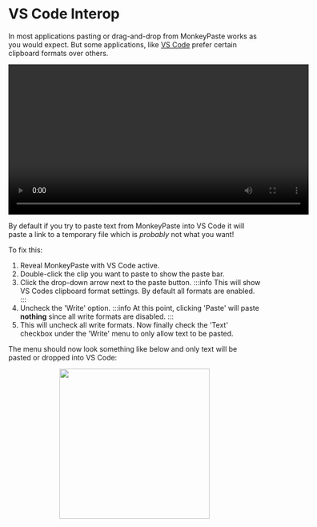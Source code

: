 # VS Code Interop
In most applications pasting or drag-and-drop from MonkeyPaste works as you would expect. But some applications, like [VS Code](https://code.visualstudio.com) prefer certain clipboard formats over others.

<p align="center">
  <video controls height="300">
    <source src={require('/videos/vs_code_custom_write_from_paste_bar.mp4').default}/>
  </video>
</p>

By default if you try to paste text from MonkeyPaste into VS Code it will paste a link to a temporary file which is *probably* not what you want! 

To fix this:
1. Reveal MonkeyPaste with VS Code active.
2. Double-click the clip you want to paste to show the paste bar.
3. Click the drop-down arrow next to the paste button.
:::info
This will show VS Codes clipboard format settings. By default all formats are enabled.
:::
4. Uncheck the 'Write' option.
:::info
At this point, clicking 'Paste' will paste **nothing** since all write formats are disabled.
:::
5. This will uncheck all write formats. Now finally check the 'Text' checkbox under the 'Write' menu to only allow text to be pasted.

The menu should now look something like below and only text will be pasted or dropped into VS Code:

<p align="center">
  <img src={require('/img/ole_format_button_write_menu_text_button.png').default} width="300"/>  
</p>  

